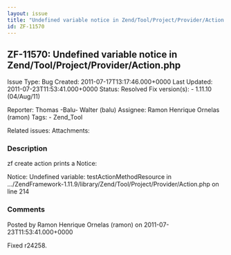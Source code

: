 ```yaml
---
layout: issue
title: "Undefined variable notice in Zend/Tool/Project/Provider/Action.php"
id: ZF-11570
---
```


ZF-11570: Undefined variable notice in Zend/Tool/Project/Provider/Action.php
----------------------------------------------------------------------------

 Issue Type: Bug Created: 2011-07-17T13:17:46.000+0000 Last Updated: 2011-07-23T11:53:41.000+0000 Status: Resolved Fix version(s): - 1.11.10 (04/Aug/11)
 
 Reporter:  Thomas -Balu- Walter (balu)  Assignee:  Ramon Henrique Ornelas (ramon)  Tags: - Zend\_Tool
 
 Related issues: 
 Attachments: 
### Description

zf create action prints a Notice:

Notice: Undefined variable: testActionMethodResource in .../ZendFramework-1.11.9/library/Zend/Tool/Project/Provider/Action.php on line 214

 

 

### Comments

Posted by Ramon Henrique Ornelas (ramon) on 2011-07-23T11:53:41.000+0000

Fixed r24258.

 

 